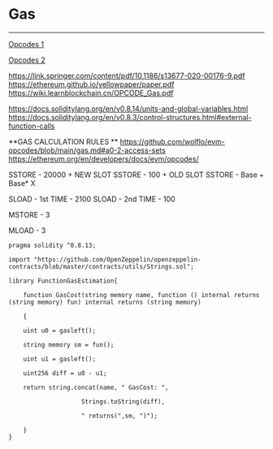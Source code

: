 # Gas
---

[Opcodes 1](https://ethervm.io/#F4)

[Opcodes 2](https://docs.google.com/spreadsheets/d/1n6mRqkBz3iWcOlRem_mO09GtSKEKrAsfO7Frgx18pNU/edit#gid=0)

https://link.springer.com/content/pdf/10.1186/s13677-020-00176-9.pdf
https://ethereum.github.io/yellowpaper/paper.pdf
https://wiki.learnblockchain.cn/OPCODE_Gas.pdf

https://docs.soliditylang.org/en/v0.8.14/units-and-global-variables.html
https://docs.soliditylang.org/en/v0.8.3/control-structures.html#external-function-calls

**GAS CALCULATION RULES **
https://github.com/wolflo/evm-opcodes/blob/main/gas.md#a0-2-access-sets
https://ethereum.org/en/developers/docs/evm/opcodes/

SSTORE - 20000 + NEW SLOT
SSTORE - 100 + OLD SLOT
SSTORE - Base + Base* X

SLOAD - 1st TIME - 2100
SLOAD - 2nd TIME - 100

MSTORE - 3 

MLOAD - 3

```solidity
pragma solidity ^0.8.13;

import "https://github.com/OpenZeppelin/openzeppelin-contracts/blob/master/contracts/utils/Strings.sol";

library FunctionGasEstimation{

    function GasCost(string memory name, function () internal returns (string memory) fun) internal returns (string memory)  

    {

    uint u0 = gasleft();

    string memory sm = fun();

    uint u1 = gasleft();

    uint256 diff = u0 - u1;

    return string.concat(name, " GasCost: ",

                    Strings.toString(diff),  

                    " returns(",sm, ")");

    }
}
```